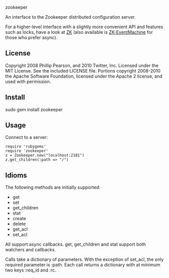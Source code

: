 zookeeper

An interface to the Zookeeper distributed configuration server.

For a higher-level interface with a slightly more convenient API and features
such as locks, have a look at [ZK](https://github.com/slyphon/zk) (also
available is [ZK-EventMachine](https://github.com/slyphon/zk-eventmachine) for
those who prefer async).

## License

Copyright 2008 Phillip Pearson, and 2010 Twitter, Inc. Licensed under the
MIT License.  See the included LICENSE file.  Portions copyright 2008-2010
the Apache Software Foundation, licensed under the Apache 2 license, and
used with permission.

## Install

sudo gem install zookeeper

## Usage

Connect to a server:

	require 'rubygems'
	require 'zookeeper'
	z = Zookeeper.new("localhost:2181")
	z.get_children(:path => "/")

## Idioms

The following methods are initially supported:
* get
* set
* get\_children
* stat
* create
* delete
* get\_acl
* set\_acl

All support async callbacks.  get, get\_children and stat support both
watchers and callbacks.

Calls take a dictionary of parameters.  With the exception of set\_acl, the
only required parameter is :path.  Each call returns a dictionary with at
minimum two keys :req\_id and :rc.

